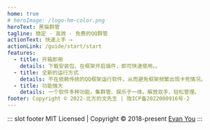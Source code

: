 ```yaml
---
home: true
# heroImage: /logo-hm-color.png
heroText: 黑猫群管
tagline: 稳定 · 高效 · 免费的QQ群管
actionText: 快速上手 →
actionLink: /guide/start/start
features:
  - title: 开箱即用
    details: 下载安装包，在框架开启插件，即可快速使用。。
  - title: 全新的运行方式
    details: 不在依赖传统的QQ框架运行软件，从而避免框架频繁出现卡死情况。
  - title: 功能强大
    details: 一个软件多种功能，集群管、娱乐于一体。解放双手，轻松管理。
footer: Copyright © 2022-北方的文先生 | 陇ICP备2022000916号-2
---
```


::: slot footer
MIT Licensed | Copyright © 2018-present [Evan You](https://github.com/yyx990803)
:::
